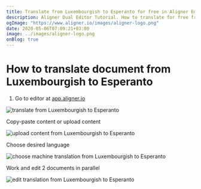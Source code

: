 ```yaml
---
title: Translate from Luxembourgish to Esperanto for free in Aligner Editor
description: Aligner Dual Editor Tutorial. How to translate for free from Luxembourgish to Esperanto. Aligner is multilingual document management platform. 
ogImage: "https://www.aligner.io/images/aligner-logo.png"
date: 2020-05-06T07:09:21+03:00
image: ../images/aligner-logo.png
onBlog: true
---
```


# How to translate document from Luxembourgish to Esperanto

1. Go to editor at [app.aligner.io](https://app.aligner.io "Aligner App web page")

![translate from Luxembourgish to Esperanto](../aligner-blank-editor.png "translate from Luxembourgish to Esperanto")

Copy-paste content or upload content

![upload content from Luxembourgish to Esperanto](../aligner-uploaded-document.png "upload content from Luxembourgish to Esperanto")

Choose desired language

![choose machine translation from Luxembourgish to Esperanto](../aligner-language-dropdown.png "choose machine translation from Luxembourgish to Esperanto")

Work and edit 2 documents in parallel

![edit translation from Luxembourgish to Esperanto](../aligner-double-sitded-editor.png "edit translation from Luxembourgish to Esperanto")


